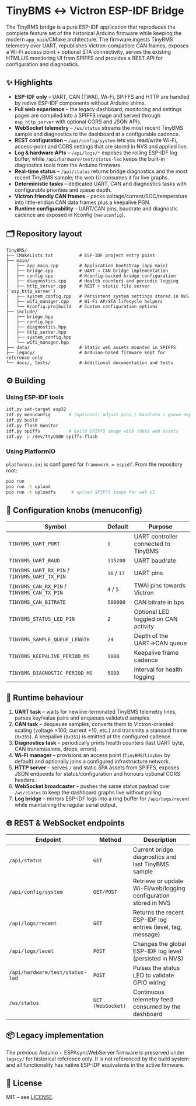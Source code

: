 # TinyBMS ↔ Victron ESP-IDF Bridge

The TinyBMS bridge is a pure ESP-IDF application that reproduces the complete feature set of the historical Arduino firmware while keeping the modern `app_main`/CMake architecture. The firmware ingests TinyBMS telemetry over UART, republishes Victron-compatible CAN frames, exposes a Wi-Fi access point + optional STA connectivity, serves the existing HTML/JS monitoring UI from SPIFFS and provides a REST API for configuration and diagnostics.

## ✨ Highlights

- **ESP-IDF only** – UART, CAN (TWAI), Wi-Fi, SPIFFS and HTTP are handled by native ESP-IDF components without Arduino shims.
- **Full web experience** – the legacy dashboard, monitoring and settings pages are compiled into a SPIFFS image and served through `esp_http_server` with optional CORS and JSON APIs.
- **WebSocket telemetry** – `/ws/status` streams the most recent TinyBMS sample and diagnostics to the dashboard at a configurable cadence.
- **REST configuration** – `/api/config/system` lets you read/write Wi-Fi, access-point and CORS settings that are stored in NVS and applied live.
- **Log & hardware APIs** – `/api/logs/*` exposes the rolling ESP-IDF log buffer, while `/api/hardware/test/status-led` keeps the built-in diagnostics tools from the Arduino firmware.
- **Real-time status** – `/api/status` returns bridge diagnostics and the most recent TinyBMS sample; the web UI consumes it for live graphs.
- **Deterministic tasks** – dedicated UART, CAN and diagnostics tasks with configurable priorities and queue depth.
- **Victron friendly CAN frames** – packs voltage/current/SOC/temperature into little-endian CAN data frames plus a keepalive PGN.
- **Runtime configurability** – UART/CAN pins, baudrate and diagnostic cadence are exposed in Kconfig (`menuconfig`).

## 🗂️ Repository layout

```
TinyBMS/
├── CMakeLists.txt          # ESP-IDF project entry point
├── main/
│   ├── app_main.cpp        # Application bootstrap (app_main)
│   ├── bridge.cpp          # UART ↔ CAN bridge implementation
│   ├── config.cpp          # Kconfig-backed bridge configuration
│   ├── diagnostics.cpp     # Health counters and periodic logging
│   ├── http_server.cpp     # REST + static file server (`esp_http_server`)
│   ├── system_config.cpp   # Persistent system settings stored in NVS
│   ├── wifi_manager.cpp    # Wi-Fi AP/STA lifecycle helpers
│   └── Kconfig.projbuild   # Custom configuration options
├── include/
│   ├── bridge.hpp
│   ├── config.hpp
│   ├── diagnostics.hpp
│   ├── http_server.hpp
│   ├── system_config.hpp
│   └── wifi_manager.hpp
├── data/                   # Static web assets mounted in SPIFFS
├── legacy/                 # Arduino-based firmware kept for reference only
└── docs/, tests/           # Additional documentation and tests
```

## ⚙️ Building

### Using ESP-IDF tools

```bash
idf.py set-target esp32
idf.py menuconfig       # (optional) adjust pins / baudrate / queue depth
idf.py build
idf.py flash monitor
idf.py spiffs           # build SPIFFS image with /data web assets
idf.py -p /dev/ttyUSB0 spiffs-flash
```

### Using PlatformIO

`platformio.ini` is configured for `framework = espidf`. From the repository root:

```bash
pio run
pio run -t upload
pio run -t uploadfs      # upload SPIFFS image for web UI
```

## 🔧 Configuration knobs (menuconfig)

| Symbol | Default | Purpose |
|--------|---------|---------|
| `TINYBMS_UART_PORT` | `1` | UART controller connected to TinyBMS |
| `TINYBMS_UART_BAUD` | `115200` | UART baudrate |
| `TINYBMS_UART_RX_PIN` / `TINYBMS_UART_TX_PIN` | `16` / `17` | UART pins |
| `TINYBMS_CAN_RX_PIN` / `TINYBMS_CAN_TX_PIN` | `4` / `5` | TWAI pins towards Victron |
| `TINYBMS_CAN_BITRATE` | `500000` | CAN bitrate in bps |
| `TINYBMS_STATUS_LED_PIN` | `2` | Optional LED toggled on CAN activity |
| `TINYBMS_SAMPLE_QUEUE_LENGTH` | `24` | Depth of the UART→CAN queue |
| `TINYBMS_KEEPALIVE_PERIOD_MS` | `1000` | Keepalive frame cadence |
| `TINYBMS_DIAGNOSTIC_PERIOD_MS` | `5000` | Interval for health logging |

## 🧠 Runtime behaviour

1. **UART task** – waits for newline-terminated TinyBMS telemetry lines, parses key/value pairs and enqueues validated samples.
2. **CAN task** – dequeues samples, converts them to Victron-oriented scaling (voltage ×100, current ×10, etc.) and transmits a standard frame (`0x355`). A keepalive (`0x351`) is emitted at the configured cadence.
3. **Diagnostics task** – periodically prints health counters (last UART byte, CAN transmissions, drops, errors).
4. **Wi-Fi manager** – provisions an access point (`TinyBMS`/`tinybms` by default) and optionally joins a configured infrastructure network.
5. **HTTP server** – serves `/` and static SPA assets from SPIFFS, exposes JSON endpoints for status/configuration and honours optional CORS headers.
6. **WebSocket broadcaster** – pushes the same status payload over `/ws/status` to keep the dashboard graphs live without polling.
7. **Log bridge** – mirrors ESP-IDF logs into a ring buffer for `/api/logs/recent` while maintaining the regular serial output.

## 🌐 REST & WebSocket endpoints

| Endpoint | Method | Description |
|----------|--------|-------------|
| `/api/status` | `GET` | Current bridge diagnostics and last TinyBMS sample |
| `/api/config/system` | `GET/POST` | Retrieve or update Wi-Fi/web/logging configuration stored in NVS |
| `/api/logs/recent` | `GET` | Returns the recent ESP-IDF log entries (level, tag, message) |
| `/api/logs/level` | `POST` | Changes the global ESP-IDF log level (persisted in NVS) |
| `/api/hardware/test/status-led` | `POST` | Pulses the status LED to validate GPIO wiring |
| `/ws/status` | `GET (WebSocket)` | Continuous telemetry feed consumed by the dashboard |

## 📦 Legacy implementation

The previous Arduino + ESPAsyncWebServer firmware is preserved under `legacy/` for historical reference only. It is not referenced by the build system and all functionality has native ESP-IDF equivalents in the active firmware.

## 📄 License

MIT – see [LICENSE](LICENSE).
